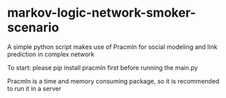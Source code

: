 # markov-logic-network-smoker-scenario
A simple python script makes use of Pracmln for social modeling and link prediction in complex network

To start:
please pip install pracmln first before running the main.py 

Pracmln is a time and memory consuming package, so it is recommended to run it in a server
